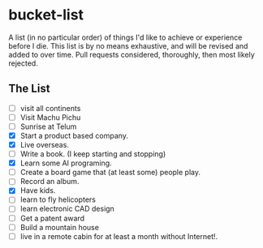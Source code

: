 bucket-list
===========

A list (in no particular order) of things I'd like to achieve or experience before I die. This list is by no means exhaustive, and will be revised and added to over time. Pull requests considered, thoroughly, then most likely rejected.

## The List

- [ ] visit all continents
- [ ] Visit Machu Pichu
- [ ] Sunrise at Telum
- [x] Start a product based company.
- [x] Live overseas.
- [ ] Write a book. (I keep starting and stopping)
- [x] Learn some AI programing.
- [ ] Create a board game that (at least some) people play.
- [ ] Record an album.
- [x] Have kids.
- [ ] learn to fly helicopters
- [ ] learn electronic CAD design
- [ ] Get a patent award
- [ ] Build a mountain house
- [ ] live in a remote cabin for at least a month without Internet!.
